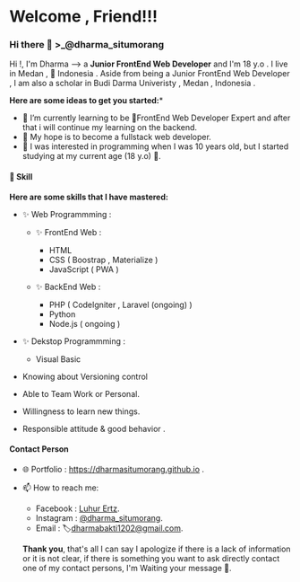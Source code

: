 # Welcome , Friend!!!
### Hi there 👋 >_@dharma_situmorang

Hi !, I'm Dharma --> a **Junior FrontEnd Web Developer** and I'm 18 y.o . I live in Medan , 💚 Indonesia . Aside from being a Junior FrontEnd Web Developer , I am also a scholar in Budi Darma Univeristy , Medan , Indonesia .

**Here are some ideas to get you started:***

- 🌱 I’m currently learning to be 📌FrontEnd Web Developer Expert and after that i will continue my learning on the backend.
- 🚀 My hope is to become a fullstack web developer.
- 💬 I was interested in programming when I was 10 years old, but I started studying at my current age (18 y.o) 🙈.

#### 👷 Skill
**Here are some skills that I have mastered:**
- ✨ Web Programmming :
  - ✨ FrontEnd Web :
    - HTML
    - CSS ( Boostrap , Materialize )
    - JavaScript ( PWA )
  
  - ✨ BackEnd Web :
    - PHP ( CodeIgniter , Laravel (ongoing) )
    - Python
    - Node.js ( ongoing )

- ✨ Dekstop Programmming :
  - Visual Basic
  
- Knowing about Versioning control
- Able to Team Work or Personal.
- Willingness to learn new things.
- Responsible attitude & good behavior .


#### Contact Person
- 🌐 Portfolio : https://dharmasitumorang.github.io .
- 📫 How to reach me: 
  - Facebook   : [Luhur Ertz](https://web.facebook.com/Adiknya.situmorang).
  - Instagram  : [@dharma_situmorang](https://instagram.com/dharma_situmorang).
  - Email      : 🏷️dharmabakti1202@gmail.com.
  
  **Thank you**, that's all I can say
I apologize if there is a lack of information or it is not clear, if there is something you want to ask directly contact one of my contact persons,
I'm Waiting your message 📄.
